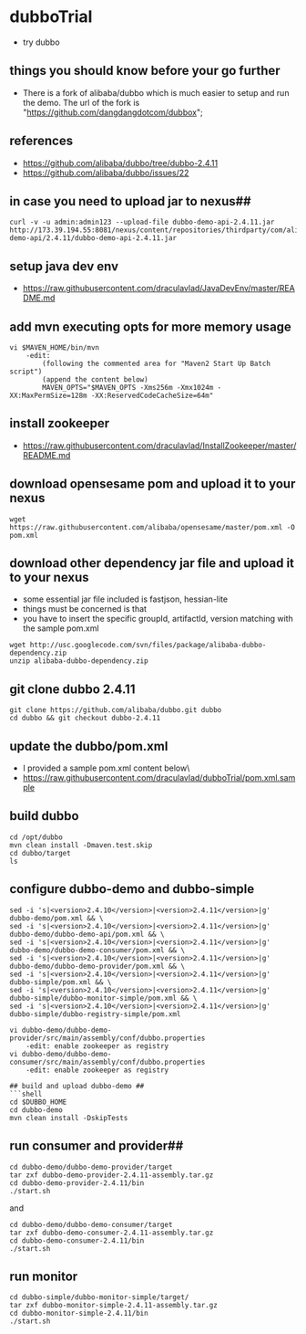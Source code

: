 # dubboTrial
* try dubbo

## things you should know before your go further
* There is a fork of alibaba/dubbo which is much easier to setup and run the demo. The url of the fork is "https://github.com/dangdangdotcom/dubbox";

## references ##
* https://github.com/alibaba/dubbo/tree/dubbo-2.4.11
* https://github.com/alibaba/dubbo/issues/22

## in case you need to upload jar to nexus##
```shell
curl -v -u admin:admin123 --upload-file dubbo-demo-api-2.4.11.jar http://173.39.194.55:8081/nexus/content/repositories/thirdparty/com/alibaba/dubbo-demo-api/2.4.11/dubbo-demo-api-2.4.11.jar
```

## setup java dev env ##
* https://raw.githubusercontent.com/draculavlad/JavaDevEnv/master/README.md

## add mvn executing opts for more memory usage ##
```shell
vi $MAVEN_HOME/bin/mvn
    -edit:
        (following the commented area for "Maven2 Start Up Batch script")
        (append the content below)
        MAVEN_OPTS="$MAVEN_OPTS -Xms256m -Xmx1024m -XX:MaxPermSize=128m -XX:ReservedCodeCacheSize=64m"
```

## install zookeeper ##
* https://raw.githubusercontent.com/draculavlad/InstallZookeeper/master/README.md


## download opensesame pom and upload it to your nexus ##
```shell
wget https://raw.githubusercontent.com/alibaba/opensesame/master/pom.xml -O pom.xml
```

## download other dependency jar file and upload it to your nexus ##
* some essential jar file included is fastjson, hessian-lite
* things must be concerned is that
* you have to insert the specific groupId, artifactId, version matching with the sample pom.xml
```shell
wget http://usc.googlecode.com/svn/files/package/alibaba-dubbo-dependency.zip
unzip alibaba-dubbo-dependency.zip
```

## git clone dubbo 2.4.11 ##
```shell
git clone https://github.com/alibaba/dubbo.git dubbo
cd dubbo && git checkout dubbo-2.4.11
```

## update the dubbo/pom.xml ##
* I provided a sample pom.xml content below\
* https://raw.githubusercontent.com/draculavlad/dubboTrial/pom.xml.sample

## build dubbo ##
```shell
cd /opt/dubbo
mvn clean install -Dmaven.test.skip
cd dubbo/target
ls
```

## configure dubbo-demo and dubbo-simple ##
```shell
sed -i 's|<version>2.4.10</version>|<version>2.4.11</version>|g' dubbo-demo/pom.xml && \
sed -i 's|<version>2.4.10</version>|<version>2.4.11</version>|g' dubbo-demo/dubbo-demo-api/pom.xml && \
sed -i 's|<version>2.4.10</version>|<version>2.4.11</version>|g' dubbo-demo/dubbo-demo-consumer/pom.xml && \
sed -i 's|<version>2.4.10</version>|<version>2.4.11</version>|g' dubbo-demo/dubbo-demo-provider/pom.xml && \
sed -i 's|<version>2.4.10</version>|<version>2.4.11</version>|g' dubbo-simple/pom.xml && \
sed -i 's|<version>2.4.10</version>|<version>2.4.11</version>|g' dubbo-simple/dubbo-monitor-simple/pom.xml && \
sed -i 's|<version>2.4.10</version>|<version>2.4.11</version>|g' dubbo-simple/dubbo-registry-simple/pom.xml
```
```shell
vi dubbo-demo/dubbo-demo-provider/src/main/assembly/conf/dubbo.properties
    -edit: enable zookeeper as registry
vi dubbo-demo/dubbo-demo-consumer/src/main/assembly/conf/dubbo.properties
    -edit: enable zookeeper as registry

## build and upload dubbo-demo ##
```shell
cd $DUBBO_HOME
cd dubbo-demo
mvn clean install -DskipTests

```
## run consumer and provider##
```shell
cd dubbo-demo/dubbo-demo-provider/target
tar zxf dubbo-demo-provider-2.4.11-assembly.tar.gz
cd dubbo-demo-provider-2.4.11/bin
./start.sh
```
and
```shell
cd dubbo-demo/dubbo-demo-consumer/target
tar zxf dubbo-demo-consumer-2.4.11-assembly.tar.gz
cd dubbo-demo-consumer-2.4.11/bin
./start.sh
```

## run monitor
```shell
cd dubbo-simple/dubbo-monitor-simple/target/
tar zxf dubbo-monitor-simple-2.4.11-assembly.tar.gz
cd dubbo-monitor-simple-2.4.11/bin
./start.sh




